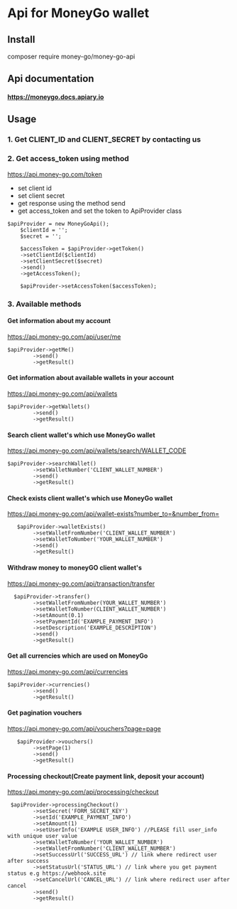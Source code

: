 # Api for MoneyGo wallet

## Install
composer require money-go/money-go-api
## Api documentation

#### https://moneygo.docs.apiary.io

## Usage 

### 1. Get CLIENT_ID and CLIENT_SECRET by contacting us
### 2. Get access_token using method
https://api.money-go.com/token
  - set client id
  - set client secret
  - get response using the method send
  - get access_token and set the token to ApiProvider class 
``` 
$apiProvider = new MoneyGoApi();
    $clientId = '';
    $secret = '';
    
    $accessToken = $apiProvider->getToken()
    ->setClientId($clientId)
    ->setClientSecret($secret)
    ->send()
    ->getAccessToken();
    
    $apiProvider->setAccessToken($accessToken);    
```
### 3. Available methods
#### Get information about my account
https://api.money-go.com/api/user/me
```
$apiProvider->getMe()
        ->send()
        ->getResult()
```
#### Get information about available wallets in your account
https://api.money-go.com/api/wallets
```     
$apiProvider->getWallets()
        ->send()
        ->getResult()
```
#### Search client wallet's which use MoneyGo wallet
https://api.money-go.com/api/wallets/search/WALLET_CODE
```
$apiProvider->searchWallet()
        ->setWalletNumber('CLIENT_WALLET_NUMBER')
        ->send()
        ->getResult()
```
#### Check exists client wallet's which use MoneyGo wallet
https://api.money-go.com/api/wallet-exists?number_to=&number_from=
```   
   $apiProvider->walletExists()
        ->setWalletFromNumber('CLIENT_WALLET_NUMBER')
        ->setWalletToNumber('YOUR_WALLET_NUMBER')
        ->send()
        ->getResult()
```
#### Withdraw money to moneyGO client wallet's
https://api.money-go.com/api/transaction/transfer
```  
  $apiProvider->transfer()
        ->setWalletFromNumber(YOUR_WALLET_NUMBER')
        ->setWalletToNumber(CLIENT_WALLET_NUMBER')
        ->setAmount(0.1)
        ->setPaymentId('EXAMPLE_PAYMENT_INFO')
        ->setDescription('EXAMPLE_DESCRIPTION')
        ->send()
        ->getResult()
```
#### Get all currencies which are used on MoneyGo
https://api.money-go.com/api/currencies
```
$apiProvider->currencies()
        ->send()
        ->getResult()
```
#### Get pagination vouchers
https://api.money-go.com/api/vouchers?page=page
```   
   $apiProvider->vouchers()
        ->setPage(1)
        ->send()
        ->getResult()
```

[//]: # (#### Buy voucher)

[//]: # (https://api.money-go.com/api/vouchers/buy)

[//]: # (```    )

[//]: # (    $apiProvider->buyVoucher&#40;&#41;)

[//]: # (        ->setAmount&#40;'0.1'&#41;)

[//]: # (        ->setWalletFrom&#40;'YOUR_WALLET_NUMBER'&#41;)

[//]: # (        ->setDescription&#40;'EXAMPLE_DESCRIPTION'&#41;)

[//]: # (        ->send&#40;&#41;)

[//]: # (        ->getResult&#40;&#41;;)

[//]: # (```)

[//]: # (#### Find voucher for activation)

[//]: # (https://api.money-go.com/api/vouchers/activation?voucher_number=voucher_number&voucher_code=voucher_code&wallet_id=wallet_id&wallet_number=wallet_number)

[//]: # (```   )

[//]: # (   $apiProvider->findVoucher&#40;&#41;)

[//]: # (        ->setWalletNumber&#40;'YOUR_WALLET_NUMBER'&#41;)

[//]: # (        ->setVoucherCode&#40;'VOUCHER_SECRET'&#41;)

[//]: # (        ->setVoucherNumber&#40;'VOUCHER_ID'&#41;)

[//]: # (        ->send&#40;&#41;)

[//]: # (        ->getResult&#40;&#41;;)

[//]: # (```)

[//]: # (#### Activate voucher)

[//]: # (https://api.money-go.com/api/vouchers/activation)

[//]: # (``` )

[//]: # ( $apiProvider->activateVoucher&#40;&#41;)

[//]: # (        ->setWalletNumber&#40;'WALLET_NUMBER'&#41; // You can activate to other wallet)

[//]: # (        ->setVoucherCode&#40;'VOUCHER_SECRET'&#41;)

[//]: # (        ->setVoucherNumber&#40;'VOUCHER_ID'&#41;)

[//]: # (        ->setDescription&#40;'EXAMPLE_DESCRIPTION'&#41;)

[//]: # (        ->send&#40;&#41;)

[//]: # (        ->getResult&#40;&#41;)

[//]: # (```)
#### Processing checkout(Create payment link, deposit your account)
https://api.money-go.com/api/processing/checkout
``` 
 $apiProvider->processingCheckout()
        ->setSecret('FORM_SECRET_KEY')
        ->setId('EXAMPLE_PAYMENT_INFO')
        ->setAmount(1)
        ->setUserInfo('EXAMPLE USER_INFO') //PLEASE fill user_info with unique user value 
        ->setWalletToNumber('YOUR_WALLET_NUMBER')
        ->setWalletFromNumber('CLIENT_WALLET_NUMBER')
        ->setSuccessUrl('SUCCESS_URL') // link where redirect user after success
        ->setStatusUrl('STATUS_URL') // link where you get payment status e.g https://webhook.site
        ->setCancelUrl('CANCEL_URL') // link where redirect user after cancel
        ->send()
        ->getResult()
```
